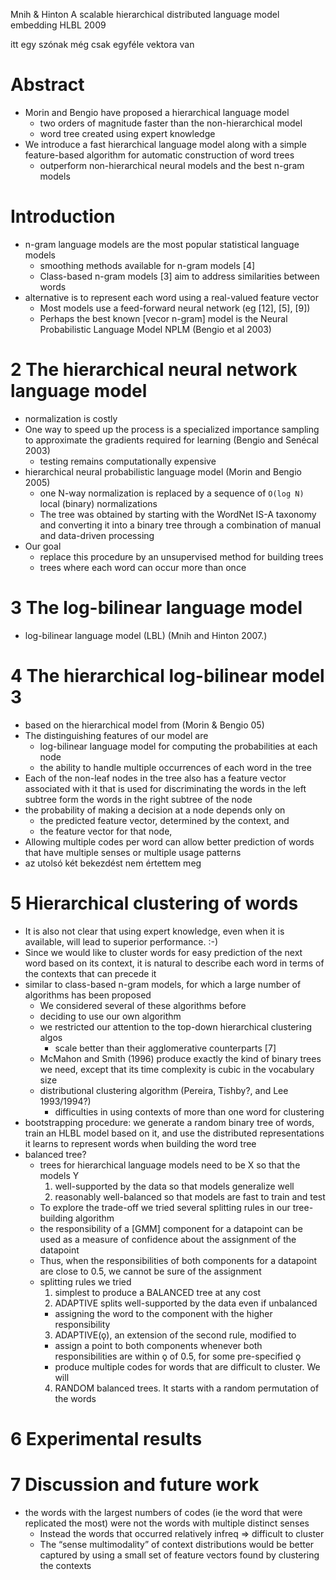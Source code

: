 Mnih & Hinton
A scalable hierarchical distributed language model embedding HLBL
2009

itt egy szónak még csak egyféle vektora van

# Abstract

* Morin and Bengio have proposed a hierarchical language model
  * two orders of magnitude faster than the non-hierarchical model
  * word tree created using expert knowledge
* We introduce a fast hierarchical language model along with
  a simple feature-based algorithm for automatic construction of word trees
  * outperform non-hierarchical neural models and the best n-gram models

# Introduction

* n-gram language models are the most popular statistical language models
  * smoothing methods available for n-gram models [4]
  * Class-based n-gram models [3] aim to address similarities between words
* alternative is to represent each word using a real-valued feature vector
  * Most models use a feed-forward neural network (eg [12], [5], [9])
  * Perhaps the best known [vecor n-gram] model is the
    Neural Probabilistic Language Model NPLM (Bengio et al 2003)

# 2 The hierarchical neural network language model

* normalization is costly
* One way to speed up the process is a specialized importance sampling
  to approximate the gradients required for learning (Bengio and Senécal 2003)
  * testing remains computationally expensive
* hierarchical neural probabilistic language model (Morin and Bengio 2005)
  * one N-way normalization is replaced by
    a sequence of `O(log N)` local (binary) normalizations
  * The tree was obtained by starting with the WordNet IS-A taxonomy and
    converting it into a binary tree
    through a combination of manual and data-driven processing
* Our goal
  * replace this procedure by an unsupervised method for building trees
  * trees where each word can occur more than once

# 3 The log-bilinear language model

* log-bilinear language model (LBL) (Mnih and Hinton 2007.)

# 4 The hierarchical log-bilinear model 3

* based on the hierarchical model from (Morin & Bengio 05)
* The distinguishing features of our model are
  * log-bilinear language model for computing the probabilities at each node
  * the ability to handle multiple occurrences of each word in the tree
* Each of the non-leaf nodes in the tree also has a feature vector associated
  with it that is used for discriminating the words in the left subtree form
  the words in the right subtree of the node
* the probability of making a decision at a node depends only on
  * the predicted feature vector, determined by the context, and
  * the feature vector for that node,
* Allowing multiple codes per word can allow better prediction of words that
  have multiple senses or multiple usage patterns
* az utolsó két bekezdést nem értettem meg

# 5 Hierarchical clustering of words

* It is also not clear that using expert knowledge, even when it is available,
  will lead to superior performance. :-)
* Since we would like to cluster words for easy prediction of the next word
  based on its context, it is natural to describe each word in terms of the
  contexts that can precede it
* similar to class-based n-gram models, for which a large number of
  algorithms has been proposed
  * We considered several of these algorithms before
  * deciding to use our own algorithm
  * we restricted our attention to the top-down hierarchical clustering algos
    * scale better than their agglomerative counterparts [7]
  * McMahon and Smith (1996) produce exactly the kind of binary trees we need,
    except that its time complexity is cubic in the vocabulary size
  * distributional clustering algorithm (Pereira, Tishby?, and Lee 1993/1994?)
    * difficulties in using contexts of more than one word for clustering
* bootstrapping procedure: we generate a random binary tree of words, train an
  HLBL model based on it, and use the distributed representations it learns to
  represent words when building the word tree
* balanced tree?
  * trees for hierarchical language models need to be X so that the models Y
    1. well-supported by the data so that models generalize well
    2. reasonably well-balanced so that models are fast to train and test
  * To explore the trade-off we tried several splitting rules in our
    tree-building algorithm
  * the responsibility of a [GMM] component for a datapoint can be used as a
    measure of confidence about the assignment of the datapoint
  * Thus, when the responsibilities of both components for a datapoint are
    close to 0.5, we cannot be sure of the assignment
  * splitting rules we tried
    1. simplest to produce a BALANCED tree at any cost
    2. ADAPTIVE splits well-supported by the data even if unbalanced
      * assigning the word to the component with the higher responsibility
    3. ADAPTIVE(ǫ), an extension of the second rule, modified to
      * assign a point to both components whenever both responsibilities are
        within ǫ of 0.5, for some pre-specified ǫ
      * produce multiple codes for words that are difficult to cluster. We will
    4. RANDOM balanced trees. It starts with a random permutation of the words

# 6 Experimental results

# 7 Discussion and future work

* the words with the largest numbers of codes (ie the word that were replicated
  the most) were not the words with multiple distinct senses
  * Instead the words that occurred relatively infreq => difficult to cluster
  * The “sense multimodality” of context distributions would be better captured
    by using a small set of feature vectors found by clustering the contexts
